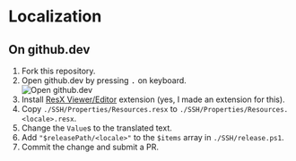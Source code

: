 # Localization

## On github.dev

1. Fork this repository.
1. Open github.dev by pressing <kbd>.</kbd> on keyboard. \
![Open github.dev](https://user-images.githubusercontent.com/856858/130119109-4769f2d7-9027-4bc4-a38c-10f297499e8f.gif)
1. Install [ResX Viewer/Editor](https://marketplace.visualstudio.com/items?itemName=8LWXpg.code-resx) extension (yes, I made an extension for this).
1. Copy `./SSH/Properties/Resources.resx` to `./SSH/Properties/Resources.<locale>.resx`.
1. Change the `Value`s to the translated text.
1. Add `"$releasePath/<locale>"` to the `$items` array in `./SSH/release.ps1`.
1. Commit the change and submit a PR.
